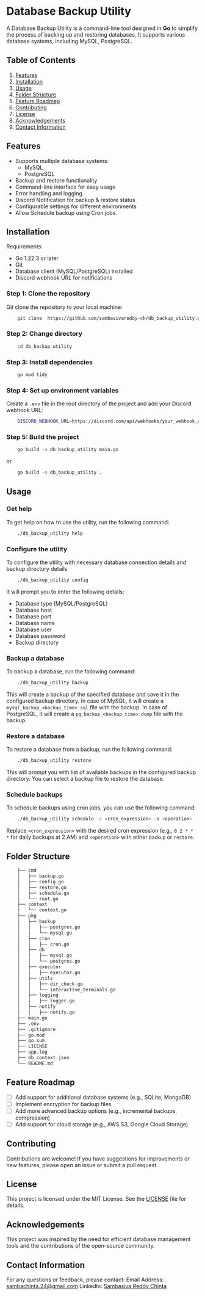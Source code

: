# Database Backup Utility
A Database Backup Utility is a command-line tool designed in **Go** to simplify the process of backing up and restoring databases. It supports various database systems, including MySQL, PostgreSQL.

## Table of Contents
1. [Features](#features)
2. [Installation](#installation)
3. [Usage](#usage)
4. [Folder Structure](#folder-structure)
5. [Feature Roadmap](#feature-roadmap)
6. [Contributing](#contributing)
7. [License](#license)
8. [Acknowledgements](#acknowledgements)
9. [Contact Information](#contact-information)

## Features
+ Supports multiple database systems:
    - MySQL
    - PostgreSQL
+ Backup and restore functionality
+ Command-line interface for easy usage
+ Error handling and logging
+ Discord Notification for backup & restore status
+ Configurable settings for different environments
+ Allow Schedule backup using Cron jobs.

## Installation 
Requirements:
- Go 1.22.3 or later
- Git
- Database client (MySQL/PostgreSQL) installed
- Discord webhook URL for notifications

### Step 1: Clone the repository
Git clone the repository to your local machine:
```bash
    git clone  https://github.com/sambasivareddy-ch/db_backup_utility.git
```
### Step 2: Change directory
```bash
    cd db_backup_utility
```
### Step 3: Install dependencies
```bash
    go mod tidy
```
### Step 4: Set up environment variables
Create a `.env` file in the root directory of the project and add your Discord webhook URL:
```bash
    DISCORD_WEBHOOK_URL=https://discord.com/api/webhooks/your_webhook_url
```
### Step 5: Build the project
```bash
    go build -o db_backup_utility main.go
```
or 
```bash
    go build -o db_backup_utility .
```

## Usage 
### Get help
To get help on how to use the utility, run the following command:
```bash
    ./db_backup_utility help
```
### Configure the utility
To configure the utility with necessary database connection details and backup directory details 
```bash
    ./db_backup_utility config
```
It will prompt you to enter the following details:
- Database type (MySQL/PostgreSQL)
- Database host
- Database port
- Database name
- Database user
- Database password
- Backup directory
### Backup a database
To backup a database, run the following command:
```bash
    ./db_backup_utility backup
```
This will create a backup of the specified database and save it in the configured backup directory.
In case of MySQL, it will create a `mysql_backup_<backup_time>.sql` file with the backup.
In case of PostgreSQL, it will create a `pg_backup_<backup_time>.dump` file with the backup.
### Restore a database
To restore a database from a backup, run the following command:
```bash
    ./db_backup_utility restore
```
This will prompt you with list of available backups in the configured backup directory.
You can select a backup file to restore the database.
### Schedule backups
To schedule backups using cron jobs, you can use the following command:
```bash
    ./db_backup_utility schedule -c <cron_expression> -o <operation>
```
Replace `<cron_expression>` with the desired cron expression (e.g., `0 2 * * *` for daily backups at 2 AM) and `<operation>` with either `backup` or `restore`.

## Folder Structure
```bash
    ├── cmd
    │   ├── backup.go
    │   ├── config.go
    │   ├── restore.go
    │   ├── schedule.go
    │   └── root.go
    ├── context
    │   └── context.go
    ├── pkg
    │   ├── backup
    │   │   ├── postgres.go
    │   │   └── mysql.go
    │   ├── cron
    │   │   ├── cron.go
    │   ├── db
    │   │   ├── mysql.go
    │   │   └── postgres.go
    │   ├── executor
    │   │   ├── executor.go
    │   ├── utils
    │   │   ├── dir_check.go
    │   │   └── interactive_terminals.go
    │   ├── logging
    │   │   ├── logger.go
    │   ├── notify
    │   │   ├── notify.go
    ├── main.go
    ├── .env
    ├── .gitignore
    ├── go.mod
    ├── go.sum
    ├── LICENSE
    ├── app.log
    ├── db_context.json
    └── README.md
```

## Feature Roadmap
- [ ] Add support for additional database systems (e.g., SQLite, MongoDB)
- [ ] Implement encryption for backup files
- [ ] Add more advanced backup options (e.g., incremental backups, compression)
- [ ] Add support for cloud storage (e.g., AWS S3, Google Cloud Storage)

## Contributing
Contributions are welcome! If you have suggestions for improvements or new features, please open an issue or submit a pull request.

## License
This project is licensed under the MIT License. See the [LICENSE](LICENSE) file for details.

## Acknowledgements
This project was inspired by the need for efficient database management tools and the contributions of the open-source community.

## Contact Information
For any questions or feedback, please contact:
Email Address: sambachinta.24@gmail.com
LinkedIn: [Sambasiva Reddy Chinta](https://www.linkedin.com/in/samba-siva-reddy-ch/)